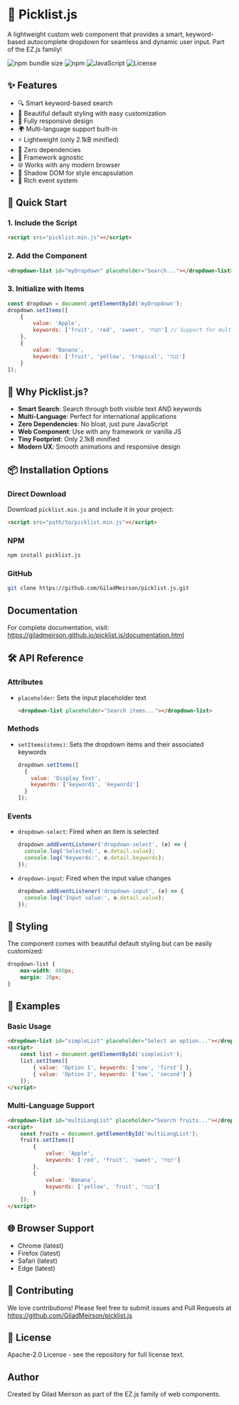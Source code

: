 # 🎯 Picklist.js

A lightweight custom web component that provides a smart, keyword-based autocomplete dropdown for seamless and dynamic user input. Part of the EZ.js family!

![npm bundle size](https://img.shields.io/badge/minified%20size-2.1%20kB-blue)
![npm](https://img.shields.io/badge/no-dependencies-brightgreen)
![JavaScript](https://img.shields.io/badge/vanilla-javascript-yellow)
![License](https://img.shields.io/badge/license-Apache--2.0-green)

## ✨ Features

- 🔍 Smart keyword-based search
- 🎨 Beautiful default styling with easy customization
- 📱 Fully responsive design
- 🌍 Multi-language support built-in
- ⚡ Lightweight (only 2.1kB minified)
- 🔌 Zero dependencies
- 🎯 Framework agnostic
- 🌐 Works with any modern browser
- 🎨 Shadow DOM for style encapsulation
- 🔄 Rich event system

## 🚀 Quick Start

### 1. Include the Script
```html
<script src="picklist.min.js"></script>
```

### 2. Add the Component
```html
<dropdown-list id="myDropdown" placeholder="Search..."></dropdown-list>
```

### 3. Initialize with Items
```javascript
const dropdown = document.getElementById('myDropdown');
dropdown.setItems([
    {
        value: 'Apple',
        keywords: ['fruit', 'red', 'sweet', 'תפוח'] // Support for multiple languages!
    },
    {
        value: 'Banana',
        keywords: ['fruit', 'yellow', 'tropical', 'בננה']
    }
]);
```

## 🎯 Why Picklist.js?

- **Smart Search**: Search through both visible text AND keywords
- **Multi-Language**: Perfect for international applications
- **Zero Dependencies**: No bloat, just pure JavaScript
- **Web Component**: Use with any framework or vanilla JS
- **Tiny Footprint**: Only 2.1kB minified
- **Modern UX**: Smooth animations and responsive design

## 📦 Installation Options

### Direct Download
Download `picklist.min.js` and include it in your project:
```html
<script src="path/to/picklist.min.js"></script>
```

### NPM
```bash
npm install picklist.js
```

### GitHub
```bash
git clone https://github.com/GiladMeirson/picklist.js.git
```

## Documentation
For complete documentation, visit: https://giladmeirson.github.io/picklist.js/documentation.html

## 🛠️ API Reference

### Attributes

- `placeholder`: Sets the input placeholder text
  ```html
  <dropdown-list placeholder="Search items..."></dropdown-list>
  ```

### Methods

- `setItems(items)`: Sets the dropdown items and their associated keywords
  ```javascript
  dropdown.setItems([
    {
      value: 'Display Text',
      keywords: ['keyword1', 'keyword2']
    }
  ]);
  ```

### Events

- `dropdown-select`: Fired when an item is selected
  ```javascript
  dropdown.addEventListener('dropdown-select', (e) => {
    console.log('Selected:', e.detail.value);
    console.log('Keywords:', e.detail.keywords);
  });
  ```

- `dropdown-input`: Fired when the input value changes
  ```javascript
  dropdown.addEventListener('dropdown-input', (e) => {
    console.log('Input value:', e.detail.value);
  });
  ```

## 🎨 Styling

The component comes with beautiful default styling but can be easily customized:

```css
dropdown-list {
    max-width: 400px;
    margin: 20px;
}
```

## 🌟 Examples

### Basic Usage
```html
<dropdown-list id="simpleList" placeholder="Select an option..."></dropdown-list>
<script>
    const list = document.getElementById('simpleList');
    list.setItems([
        { value: 'Option 1', keywords: ['one', 'first'] },
        { value: 'Option 2', keywords: ['two', 'second'] }
    ]);
</script>
```

### Multi-Language Support
```html
<dropdown-list id="multiLangList" placeholder="Search fruits..."></dropdown-list>
<script>
    const fruits = document.getElementById('multiLangList');
    fruits.setItems([
        {
            value: 'Apple',
            keywords: ['red', 'fruit', 'sweet', 'תפוח']
        },
        {
            value: 'Banana',
            keywords: ['yellow', 'fruit', 'בננה']
        }
    ]);
</script>
```

## 🌐 Browser Support

- Chrome (latest)
- Firefox (latest)
- Safari (latest)
- Edge (latest)

## 👥 Contributing

We love contributions! Please feel free to submit issues and Pull Requests at https://github.com/GiladMeirson/picklist.js

## 📄 License

Apache-2.0 License - see the repository for full license text.

## Author

Created by Gilad Meirson as part of the EZ.js family of web components.
